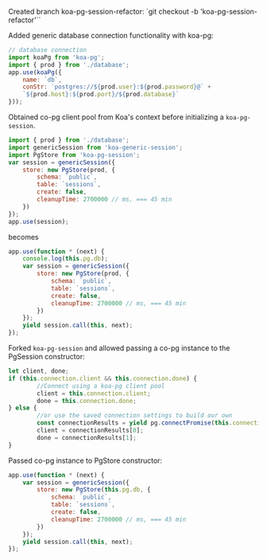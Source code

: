 Created branch koa-pg-session-refactor: `git checkout -b 'koa-pg-session-refactor'``

Added generic database connection functionality with koa-pg:

```JavaScript
// database connection
import koaPg from 'koa-pg';
import { prod } from './database';
app.use(koaPg({
	name: `db`,
	conStr: `postgres://${prod.user}:${prod.password}@` +
	`${prod.host}:${prod.port}/${prod.database}`
}));
```

Obtained co-pg client pool from Koa's context before initializing a `koa-pg-session`.

```JavaScript
import { prod } from './database';
import genericSession from 'koa-generic-session';
import PgStore from 'koa-pg-session';
var session = genericSession({
	store: new PgStore(prod, {
		schema: `public`,
		table: `sessions`,
		create: false,
		cleanupTime: 2700000 // ms, === 45 min
	})
});
app.use(session);
```

becomes

```JavaScript
app.use(function * (next) {
	console.log(this.pg.db);
	var session = genericSession({
		store: new PgStore(prod, {
			schema: `public`,
			table: `sessions`,
			create: false,
			cleanupTime: 2700000 // ms, === 45 min
		})
	});
	yield session.call(this, next);
});
```

Forked `koa-pg-session` and allowed passing a co-pg instance to the PgSession constructor:

```JavaScript
let client, done;
if (this.connection.client && this.connection.done) {
		//Connect using a koa-pg client pool
		client = this.connection.client;
		done = this.connection.done;
} else {
		//or use the saved connection settings to build our own
		const connectionResults = yield pg.connectPromise(this.connection);
		client = connectionResults[0];
		done = connectionResults[1];
}
```

Passed co-pg instance to PgStore constructor:

```JavaScript
app.use(function * (next) {
	var session = genericSession({
		store: new PgStore(this.pg.db, {
			schema: `public`,
			table: `sessions`,
			create: false,
			cleanupTime: 2700000 // ms, === 45 min
		})
	});
	yield session.call(this, next);
});
```
